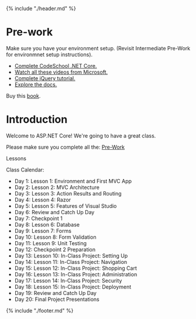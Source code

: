 {% include "./header.md" %}

# Pre-work

Make sure you have your environment setup. (Revisit Intermediate Pre-Work for environmnet setup instructions).

* [Complete CodeSchool .NET Core.](https://www.codeschool.com/courses/try-asp-net-core)
* [Watch all these videos from Microsoft.](https://mva.microsoft.com/en-US/training-courses/introduction-to-asp-net-core-1-0-16841?l=yCG2vdE6C_6406218965)
* [Complete jQuery tutorial.](https://www.codecademy.com/learn/jquery)
* [Explore the docs.](https://docs.microsoft.com/en-us/dotnet/articles/core/)

Buy this [book](https://www.amazon.com/Pro-ASP-NET-Core-ADAM-FREEMAN/dp/1484203984/ref=sr_1_1?ie=UTF8&qid=1480529357&sr=8-1&keywords=pro+asp.net+core).

# Introduction

Welcome to ASP.NET Core! We're going to have a great class.

Please make sure you complete all the: [Pre-Work](https://student.austincodingacademy.com/_book/sanantonio-advanced.html)

Lessons

Class Calendar:

* Day 1: Lesson 1: Environment and First MVC App
* Day 2: Lesson 2: MVC Architecture
* Day 3: Lesson 3: Action Results and Routing
* Day 4: Lesson 4: Razor
* Day 5: Lesson 5: Features of Visual Studio
* Day 6: Review and Catch Up Day
* Day 7: Checkpoint 1
* Day 8: Lesson 6: Database
* Day 9: Lesson 7: Forms
* Day 10: Lesson 8: Form Validation
* Day 11: Lesson 9: Unit Testing
* Day 12: Checkpoint 2 Preparation
* Day 13: Lesson 10: In-Class Project: Setting Up
* Day 14: Lesson 11: In-Class Project: Navigation
* Day 15: Lesson 12: In-Class Project: Shopping Cart
* Day 16: Lesson 13: In-Class Project: Administration
* Day 17: Lesson 14: In-Class Project: Security
* Day 18: Lesson 15: In-Class Project: Deployment
* Day 19: Review and Catch Up Day
* Day 20: Final Project Presentations




{% include "./footer.md" %}
